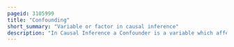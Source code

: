 ```yaml
---
pageid: 3105999
title: "Confounding"
short_summary: "Variable or factor in causal inference"
description: "In Causal Inference a Confounder is a variable which affects both the independent variable and dependent variable causing a spurious Association. Confounding is a Causal Concept and can not be described in Terms of Correlations or Associations. The Existence of Confounders is an important quantitative Explanation of the Fact that Correlation does not imply Causation. Some Notations are explicitly designed to identify the Existence, possible Existence, or Non-Existence of Confounders in causal Relationships between Elements of a System."
---
```

